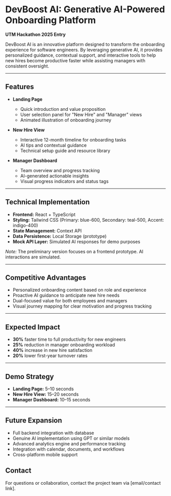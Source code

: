 # DevBoost AI: Generative AI-Powered Onboarding Platform

**UTM Hackathon 2025 Entry**

DevBoost AI is an innovative platform designed to transform the onboarding experience for software engineers. By leveraging generative AI, it provides personalized guidance, contextual support, and interactive tools to help new hires become productive faster while assisting managers with consistent oversight.

---

## Features

- **Landing Page**
  - Quick introduction and value proposition
  - User selection panel for "New Hire" and "Manager" views
  - Animated illustration of onboarding journey

- **New Hire View**
  - Interactive 12-month timeline for onboarding tasks
  - AI tips and contextual guidance
  - Technical setup guide and resource library

- **Manager Dashboard**
  - Team overview and progress tracking
  - AI-generated actionable insights
  - Visual progress indicators and status tags

---

## Technical Implementation

- **Frontend:** React + TypeScript
- **Styling:** Tailwind CSS (Primary: blue-600, Secondary: teal-500, Accent: indigo-400)
- **State Management:** Context API
- **Data Persistence:** Local Storage (prototype)
- **Mock API Layer:** Simulated AI responses for demo purposes

*Note:* The preliminary version focuses on a frontend prototype. AI interactions are simulated.

---

## Competitive Advantages

- Personalized onboarding content based on role and experience
- Proactive AI guidance to anticipate new hire needs
- Dual-focused value for both employees and managers
- Visual journey mapping for clear motivation and progress tracking

---

## Expected Impact

- **30%** faster time to full productivity for new engineers  
- **25%** reduction in manager onboarding workload  
- **40%** increase in new hire satisfaction  
- **20%** lower first-year turnover rates  

---

## Demo Strategy

- **Landing Page:** 5–10 seconds  
- **New Hire View:** 15–20 seconds  
- **Manager Dashboard:** 10–15 seconds  

---

## Future Expansion

- Full backend integration with database  
- Genuine AI implementation using GPT or similar models  
- Advanced analytics engine and performance tracking  
- Integration with calendar, documents, and workflows  
- Cross-platform mobile support  

## Contact

For questions or collaboration, contact the project team via [email/contact link].
